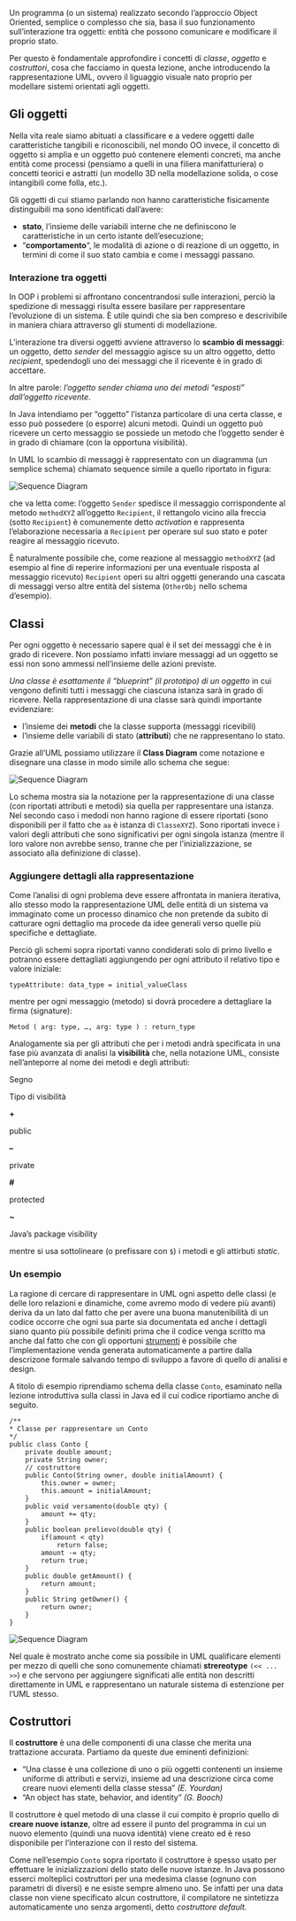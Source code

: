 Un programma (o un sistema) realizzato secondo l’approccio Object Oriented, semplice o complesso che sia, basa il suo funzionamento sull’interazione tra oggetti: entità che possono comunicare e modificare il proprio stato.

Per questo è fondamentale approfondire i concetti di _classe_, _oggetto_ e _costruttori_, cosa che facciamo in questa lezione, anche introducendo la rappresentazione UML, ovvero il liguaggio visuale nato proprio per modellare sistemi orientati agli oggetti.

Gli oggetti
-----------

Nella vita reale siamo abituati a classificare e a vedere oggetti dalle caratteristiche tangibili e riconoscibili, nel mondo OO invece, il concetto di oggetto si amplia e un oggetto può contenere elementi concreti, ma anche entità come processi (pensiamo a quelli in una filiera manifatturiera) o concetti teorici e astratti (un modello 3D nella modellazione solida, o cose intangibili come folla, etc.).

Gli oggetti di cui stiamo parlando non hanno caratteristiche fisicamente distinguibili ma sono identificati dall’avere:

*   **stato**, l’insieme delle variabili interne che ne definiscono le caratteristiche in un certo istante dell’esecuzione;
*   “**comportamento**“, le modalità di azione o di reazione di un oggetto, in termini di come il suo stato cambia e come i messaggi passano.

### Interazione tra oggetti

In OOP i problemi si affrontano concentrandosi sulle interazioni, perciò la spedizione di messaggi risulta essere basilare per rappresentare l’evoluzione di un sistema. È utile quindi che sia ben compreso e descrivibile in maniera chiara attraverso gli stumenti di modellazione.

L’interazione tra diversi oggetti avviene attraverso lo **scambio di messaggi**: un oggetto, detto _sender_ del messaggio agisce su un altro oggetto, detto _recipient_, spedendogli uno dei messaggi che il ricevente è in grado di accettare.

In altre parole: _l’oggetto sender chiama uno dei metodi “esposti” dall’oggetto ricevente_.

In Java intendiamo per “oggetto” l’istanza particolare di una certa classe, e esso può possedere (o esporre) alcuni metodi. Quindi un oggetto può ricevere un certo messaggio se possiede un metodo che l’oggetto sender è in grado di chiamare (con la opportuna visibilità).

In UML lo scambio di messaggi è rappresentato con un diagramma (un semplice schema) chiamato sequence simile a quello riportato in figura:

![Sequence Diagram](https://tbm-html.s3.amazonaws.com/app/uploads/2014/11/java21_01.png)

che va letta come: l’oggetto `Sender` spedisce il messaggio corrispondente al metodo `methodXYZ` all’oggetto `Recipient`, il rettangolo vicino alla freccia (sotto `Recipient`) è comunemente detto _activation_ e rappresenta l’elaborazione necessaria a `Recipient` per operare sul suo stato e poter reagire al messaggio ricevuto.

È naturalmente possibile che, come reazione al messaggio `methodXYZ` (ad esempio al fine di reperire informazioni per una eventuale risposta al messaggio ricevuto) `Recipient` operi su altri oggetti generando una cascata di messaggi verso altre entità del sistema (`OtherObj` nello schema d’esempio).

Classi
------

Per ogni oggetto è necessario sapere qual è il set dei messaggi che è in grado di ricevere. Non possiamo infatti inviare messaggi ad un oggetto se essi non sono ammessi nell’insieme delle azioni previste.

_Una classe è esattamente il “blueprint” (il prototipo) di un oggetto_ in cui vengono definiti tutti i messaggi che ciascuna istanza sarà in grado di ricevere. Nella rappresentazione di una classe sarà quindi importante evidenziare:

*   l’insieme dei **metodi** che la classe supporta (messaggi ricevibili)
*   l’insieme delle variabili di stato (**attributi**) che ne rappresentano lo stato.

Grazie all’UML possiamo utilizzare il **Class Diagram** come notazione e disegnare una classe in modo simile allo schema che segue:

![Sequence Diagram](https://tbm-html.s3.amazonaws.com/app/uploads/2014/11/java21_02.png)

Lo schema mostra sia la notazione per la rappresentazione di una classe (con riportati attributi e metodi) sia quella per rappresentare una istanza. Nel secondo caso i medodi non hanno ragione di essere riportati (sono disponibili per il fatto che `aa` è istanza di `ClasseXYZ`). Sono riportati invece i valori degli attributi che sono significativi per ogni singola istanza (mentre il loro valore non avrebbe senso, tranne che per l’inizializzazione, se associato alla definizione di classe).

### Aggiungere dettagli alla rappresentazione

Come l’analisi di ogni problema deve essere affrontata in maniera iterativa, allo stesso modo la rappresentazione UML delle entità di un sistema va immaginato come un processo dinamico che non pretende da subito di catturare ogni dettaglio ma procede da idee generali verso quelle più specifiche e dettagliate.

Perciò gli schemi sopra riportati vanno condiderati solo di primo livello e potranno essere dettagliati aggiungendo per ogni attributo il relativo tipo e valore iniziale:

```
typeAttribute: data_type = initial_valueClass
```

mentre per ogni messaggio (metodo) si dovrà procedere a dettagliare la firma (signature):

```
Metod ( arg: type, …, arg: type ) : return_type
```

Analogamente sia per gli attributi che per i metodi andrà specificata in una fase più avanzata di analisi la **visibilità** che, nella notazione UML, consiste nell’anteporre al nome dei metodi e degli attributi:

Segno

Tipo di visibilità

**+**

public

**–**

private

**#**

protected

**~**

Java’s package visibility

mentre si usa sottolineare (o prefissare con `$`) i metodi e gli attirbuti _static_.

### Un esempio

La ragione di cercare di rappresentare in UML ogni aspetto delle classi (e delle loro relazioni e dinamiche, come avremo modo di vedere più avanti) deriva da un lato dal fatto che per avere una buona manutenibilità di un codice occorre che ogni sua parte sia documentata ed anche i dettagli siano quanto più possibile definiti prima che il codice venga scritto ma anche dal fatto che con gli opportuni [strumenti](http://it.wikipedia.org/wiki/Computer-aided_software_engineering) è possibile che l’implementazione venda generata automaticamente a partire dalla descrizone formale salvando tempo di sviluppo a favore di quello di analisi e design.

A titolo di esempio riprendiamo schema della classe `Conto`, esaminato nella lezione introduttiva sulla classi in Java ed il cui codice riportiamo anche di seguito.

```
/**
* Classe per rappresentare un Conto
*/
public class Conto { 
	private double amount;
	private String owner; 
	// costruttore
	public Conto(String owner, double initialAmount) {
		this.owner = owner;
		this.amount = initialAmount;
	} 
	public void versamento(double qty) {
		amount += qty;
	} 
	public boolean prelievo(double qty) {
		if(amount < qty)
			return false;
		amount -= qty;
		return true;
	}
	public double getAmount() {
		return amount;
	} 
	public String getOwner() {
		return owner;
	}
}
```

![Sequence Diagram](https://tbm-html.s3.amazonaws.com/app/uploads/2014/11/java21_03.png)

Nel quale è mostrato anche come sia possibile in UML qualificare elementi per mezzo di quelli che sono comunemente chiamati **strereotype** `(<< ... >>`) e che servono per aggiungere significati alle entità non descritti direttamente in UML e rappresentano un naturale sistema di estenzione per l’UML stesso.

Costruttori
-----------

Il **costruttore** è una delle componenti di una classe che merita una trattazione accurata. Partiamo da queste due eminenti definizioni:

*   “Una classe è una collezione di uno o più oggetti contenenti un insieme uniforme di attributi e servizi, insieme ad una descrizione circa come creare nuovi elementi della classe stessa” _(E. Yourdan)_
*   “An object has state, behavior, and identity” _(G. Booch)_

Il costruttore è quel metodo di una classe il cui compito è proprio quello di **creare nuove istanze**, oltre ad essere il punto del programma in cui un nuovo elemento (quindi una nuova identità) viene creato ed è reso disponibile per l’interazione con il resto del sistema.

Come nell’esempio `Conto` sopra riportato il costruttore è spesso usato per effettuare le inizializzazioni dello stato delle nuove istanze. In Java possono esserci molteplici costruttori per una medesima classe (ognuno con parametri di diversi) e ne esiste sempre almeno uno. Se infatti per una data classe non viene specificato alcun costruttore, il compilatore ne sintetizza automaticamente uno senza argomenti, detto _costruttore default._